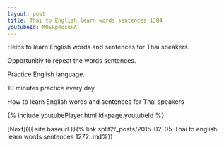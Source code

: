 ```yaml
---
layout: post
title: Thai to English learn words sentences 1384 
youtubeId: MOSRp4csuHA
---
```

 
 
Helps to learn English words and sentences for Thai speakers.

Opportunitiy to repeat the words sentences. 

Practice English language. 
 
10 minutes practice every day. 
 
How to learn English words and sentences for Thai speakers 
 
{% include youtubePlayer.html id=page.youtubeId %}
 
 
[Next]({{ site.baseurl }}{% link  split2/_posts/2015-02-05-Thai to english learn words sentences 1272 .md%})
 
